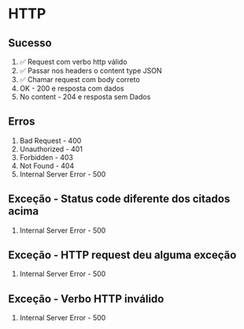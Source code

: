 # HTTP

## Sucesso

1.  ✅ Request com verbo http válido
2.  ✅ Passar nos headers o content type JSON
3.  ✅ Chamar request com body correto
4.  OK - 200 e resposta com dados
5.  No content - 204 e resposta sem Dados

## Erros

1.  Bad Request - 400
2.  Unauthorized - 401
3.  Forbidden - 403
4.  Not Found - 404
5.  Internal Server Error - 500

## Exceção - Status code diferente dos citados acima

1.  Internal Server Error - 500

## Exceção - HTTP request deu alguma exceção

1.  Internal Server Error - 500

## Exceção - Verbo HTTP inválido

1.  Internal Server Error - 500
